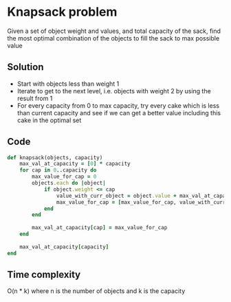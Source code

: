 # Knapsack problem
Given a set of object weight and values, and total capacity of the sack, find the most optimal combination of the objects to fill the sack to max possible value

## Solution
- Start with objects less than weight 1
- Iterate to get to the next level, i.e. objects with weight 2 by using the result from 1
- For every capacity from 0 to max capacity, try every cake which is less than current capacity and see if we can get a better value including this cake in the optimal set


## Code
```ruby
def knapsack(objects, capacity)
    max_val_at_capacity = [0] * capacity
    for cap in 0..capacity do
        max_value_for_cap = 0
        objects.each do |object|
            if object.weight <= cap 
                value_with_curr_object = object.value + max_val_at_capacity[cap - object.weight]
                max_value_for_cap = [max_value_for_cap, value_with_curr_object]
            end
        end
        
        max_val_at_capacity[cap] = max_value_for_cap
    end
    
    max_val_at_capacity[capacity]
end
```

## Time complexity
O(n * k) where n is the number of objects and k is the capacity